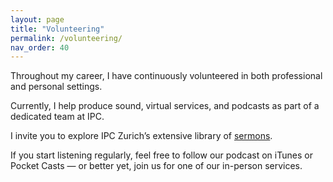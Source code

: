 ```yaml
---
layout: page
title: "Volunteering"
permalink: /volunteering/
nav_order: 40
---
```


Throughout my career, I have continuously volunteered in both professional and personal settings.

Currently, I help produce sound, virtual services, and podcasts as part of a dedicated team at IPC.

I invite you to explore IPC Zurich’s extensive library of [sermons](https://ipc-zurich.org/sermons/).

If you start listening regularly, feel free to follow our podcast on iTunes or Pocket Casts — or better yet, join us for one of our in-person services.
